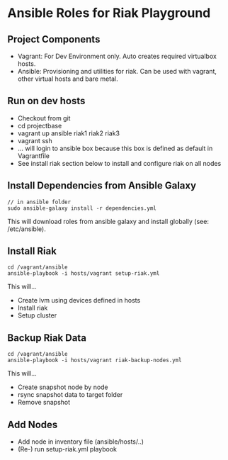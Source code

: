 # Ansible Roles for Riak Playground

## Project Components
* Vagrant: For Dev Environment only. Auto creates required virtualbox hosts.
* Ansible: Provisioning and utilities for riak. Can be used with vagrant, other virtual hosts and bare metal.

## Run on dev hosts
* Checkout from git
* cd projectbase
* vagrant up ansible riak1 riak2 riak3
* vagrant ssh
* ... will login to ansible box because this box is defined as default in Vagrantfile
* See install riak section below to install and configure riak on all nodes

## Install Dependencies from Ansible Galaxy
```
// in ansible folder
sudo ansible-galaxy install -r dependencies.yml
```
This will download roles from ansible galaxy and install globally (see: /etc/ansible).

## Install Riak
```
cd /vagrant/ansible
ansible-playbook -i hosts/vagrant setup-riak.yml
```

This will...
* Create lvm using devices defined in hosts
* Install riak
* Setup cluster

## Backup Riak Data
```
cd /vagrant/ansible
ansible-playbook -i hosts/vagrant riak-backup-nodes.yml
```

This will...
* Create snapshot node by node
* rsync snapshot data to target folder
* Remove snapshot

## Add Nodes
* Add node in inventory file (ansible/hosts/..)
* (Re-) run setup-riak.yml playbook

